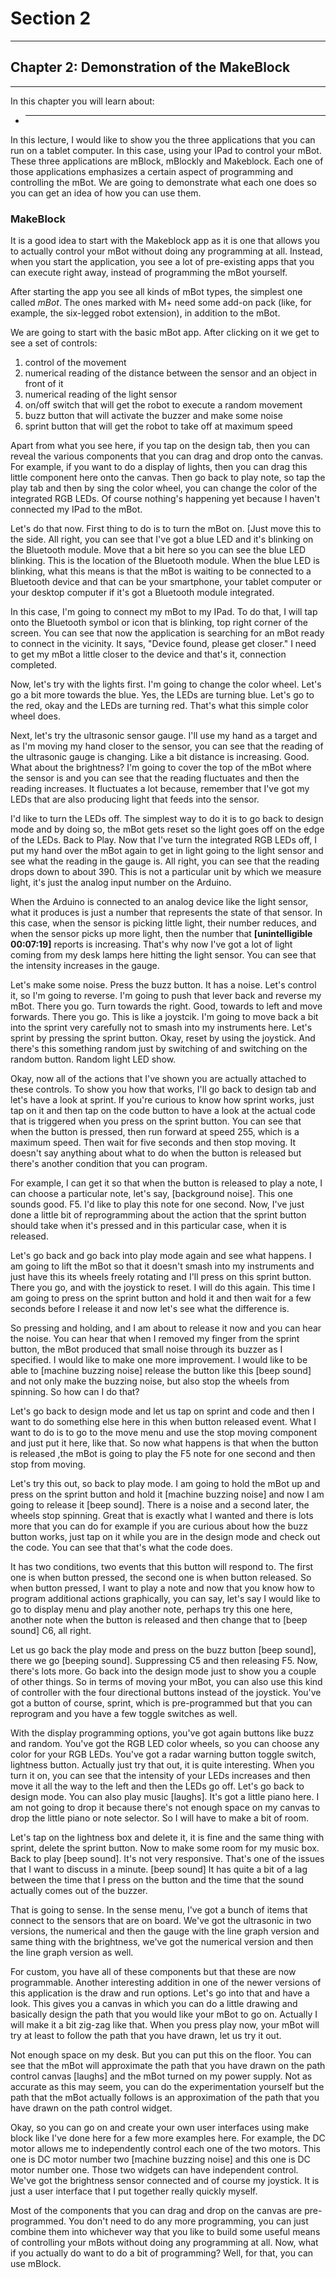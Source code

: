 # Section 2

---

## Chapter 2: Demonstration of the MakeBlock

---

In this chapter you will learn about:

* ---

In this lecture, I would like to show you the three applications that you can run on a tablet computer. In this case, using your IPad to control your mBot. These three applications are mBlock, mBlockly and Makeblock. Each one of those applications emphasizes a certain aspect of programming and controlling the mBot. We are going to demonstrate what each one does so you can get an idea of how you can use them.

### MakeBlock

It is a good idea to start with the Makeblock app as it is one that allows you to actually control your mBot without doing any programming at all. Instead, when you start the application, you see a lot of pre-existing apps that you can execute right away, instead of programming the mBot yourself.

After starting the app you see all kinds of mBot types, the simplest one called _mBot_. The ones marked with M+ need some add-on pack \(like, for example, the six-legged robot extension\), in addition to the mBot.

We are going to start with the basic mBot app. After clicking on it we get to see a set of controls:

1. control of the movement
2. numerical reading of the distance between the sensor and an object in front of it
3. numerical reading of the light sensor
4. on/off switch that will get the robot to execute a random movement
5. buzz button that will activate the buzzer and make some noise
6. sprint button that will get the robot to take off at maximum speed

Apart from what you see here, if you tap on the design tab, then you can reveal the various components that you can drag and drop onto the canvas. For example, if you want to do a display of lights, then you can drag this little component here onto the canvas. Then go back to play note, so tap the play tab and then by sing the color wheel, you can change the color of the integrated RGB LEDs. Of course nothing's happening yet because I haven't connected my IPad to the mBot.

Let's do that now. First thing to do is to turn the mBot on. \[Just move this to the side. All right, you can see that I've got a blue LED and it's blinking on the Bluetooth module. Move that a bit here so you can see the blue LED blinking. This is the location of the Bluetooth module. When the blue LED is blinking, what this means is that the mBot is waiting to be connected to a Bluetooth device and that can be your smartphone, your tablet computer or your desktop computer if it's got a Bluetooth module integrated.

In this case, I'm going to connect my mBot to my IPad. To do that, I will tap onto the Bluetooth symbol or icon that is blinking, top right corner of the screen. You can see that now the application is searching for an mBot ready to connect in the vicinity. It says, "Device found, please get closer." I need to get my mBot a little closer to the device and that's it, connection completed.

Now, let's try with the lights first. I'm going to change the color wheel. Let's go a bit more towards the blue. Yes, the LEDs are turning blue. Let's go to the red, okay and the LEDs are turning red. That's what this simple color wheel does.

Next, let's try the ultrasonic sensor gauge. I'll use my hand as a target and as I'm moving my hand closer to the sensor, you can see that the reading of the ultrasonic gauge is changing. Like a bit distance is increasing. Good. What about the brightness? I'm going to cover the top of the mBot where the sensor is and you can see that the reading fluctuates and then the reading increases. It fluctuates a lot because, remember that I've got my LEDs that are also producing light that feeds into the sensor.

I'd like to turn the LEDs off. The simplest way to do it is to go back to design mode and by doing so, the mBot gets reset so the light goes off on the edge of the LEDs. Back to Play. Now that I've turn the integrated RGB LEDs off, I put my hand over the mBot again to get in light going to the light sensor and see what the reading in the gauge is. All right, you can see that the reading drops down to about 390. This is not a particular unit by which we measure light, it's just the analog input number on the Arduino.

When the Arduino is connected to an analog device like the light sensor, what it produces is just a number that represents the state of that sensor. In this case, when the sensor is picking little light, their number reduces, and when the sensor picks up more light, then the number that **\[unintelligible 00:07:19\]** reports is increasing. That's why now I've got a lot of light coming from my desk lamps here hitting the light sensor. You can see that the intensity increases in the gauge.

Let's make some noise. Press the buzz button. It has a noise. Let's control it, so I'm going to reverse. I'm going to push that lever back and reverse my mBot. There you go. Turn towards the right. Good, towards to left and move forwards. There you go. This is like a joystcik. I'm going to move back a bit into the sprint very carefully not to smash into my instruments here. Let's sprint by pressing the sprint button. Okay, reset by using the joystick. And there's this something random just by switching of and switching on the random button. Random light LED show.

Okay, now all of the actions that I've shown you are actually attached to these controls. To show you how that works, I'll go back to design tab and let's have a look at sprint. If you're curious to know how sprint works, just tap on it and then tap on the code button to have a look at the actual code that is triggered when you press on the sprint button. You can see that when the button is pressed, then run forward at speed 255, which is a maximum speed. Then wait for five seconds and then stop moving. It doesn't say anything about what to do when the button is released but there's another condition that you can program.

For example, I can get it so that when the button is released to play a note, I can choose a particular note, let's say, \[background noise\]. This one sounds good. F5. I'd like to play this note for one second. Now, I've just done a little bit of reprogramming about the action that the sprint button should take when it's pressed and in this particular case, when it is released.

Let's go back and go back into play mode again and see what happens. I am going to lift the mBot so that it doesn't smash into my instruments and just have this its wheels freely rotating and I'll press on this sprint button. There you go, and with the joystick to reset. I will do this again. This time I am going to press on the sprint button and hold it and then wait for a few seconds before I release it and now let's see what the difference is.

So pressing and holding, and I am about to release it now and you can hear the noise. You can hear that when I removed my finger from the sprint button, the mBot produced that small noise through its buzzer as I specified. I would like to make one more improvement. I would like to be able to \[machine buzzing noise\] release the button like this \[beep sound\] and not only make the buzzing noise, but also stop the wheels from spinning. So how can I do that?

Let's go back to design mode and let us tap on sprint and code and then I want to do something else here in this when button released event. What I want to do is to go to the move menu and use the stop moving component and just put it here, like that. So now what happens is that when the button is released ,the mBot is going to play the F5 note for one second and then stop from moving.

Let's try this out, so back to play mode. I am going to hold the mBot up and press on the sprint button and hold it \[machine buzzing noise\] and now I am going to release it \[beep sound\]. There is a noise and a second later, the wheels stop spinning. Great that is exactly what I wanted and there is lots more that you can do for example if you are curious about how the buzz button works, just tap on it while you are in the design mode and check out the code. You can see that that's what the code does.

It has two conditions, two events that this button will respond to. The first one is when button pressed, the second one is when button released. So when button pressed, I want to play a note and now that you know how to program additional actions graphically, you can say, let's say I would like to go to display menu and play another note, perhaps try this one here, another note when the button is released and then change that to \[beep sound\] C6, all right.

Let us go back the play mode and press on the buzz button \[beep sound\], there we go \[beeping sound\]. Suppressing C5 and then releasing F5. Now, there's lots more. Go back into the design mode just to show you a couple of other things. So in terms of moving your mBot, you can also use this kind of controller with the four directional buttons instead of the joystick. You've got a button of course, sprint, which is pre-programmed but that you can reprogram and you have a few toggle switches as well.

With the display programming options, you've got again buttons like buzz and random. You've got the RGB LED color wheels, so you can choose any color for your RGB LEDs. You've got a radar warning button toggle switch, lightness button. Actually just try that out, it is quite interesting. When you turn it on, you can see that the intensity of your LEDs increases and then move it all the way to the left and then the LEDs go off. Let's go back to design mode. You can also play music \[laughs\]. It's got a little piano here. I am not going to drop it because there's not enough space on my canvas to drop the little piano or note selector. So I will have to make a bit of room.

Let's tap on the lightness box and delete it, it is fine and the same thing with sprint, delete the sprint button. Now to make some room for my music box. Back to play \[beep sound\]. It's not very responsive. That's one of the issues that I want to discuss in a minute. \[beep sound\] It has quite a bit of a lag between the time that I press on the button and the time that the sound actually comes out of the buzzer.

That is going to sense. In the sense menu, I've got a bunch of items that connect to the sensors that are on board. We've got the ultrasonic in two versions, the numerical and then the gauge with the line graph version and same thing with the brightness, we've got the numerical version and then the line graph version as well.

For custom, you have all of these components but that these are now programmable. Another interesting addition in one of the newer versions of this application is the draw and run options. Let's go into that and have a look. This gives you a canvas in which you can do a little drawing and basically design the path that you would like your mBot to go on. Actually I will make it a bit zig-zag like that. When you press play now, your mBot will try at least to follow the path that you have drawn, let us try it out.

Not enough space on my desk. But you can put this on the floor. You can see that the mBot will approximate the path that you have drawn on the path control canvas \[laughs\] and the mBot turned on my power supply. Not as accurate as this may seem, you can do the experimentation yourself but the path that the mBot actually follows is an approximation of the path that you have drawn on the path control widget.

Okay, so you can go on and create your own user interfaces using make block like I've done here for a few more examples here. For example, the DC motor allows me to independently control each one of the two motors. This one is DC motor number two \[machine buzzing noise\] and this one is DC motor number one. Those two widgets can have independent control. We've got the brightness sensor connected and of course my joystick. It is just a user interface that I put together really quickly myself.

Most of the components that you can drag and drop on the canvas are pre-programmed. You don't need to do any more programming, you can just combine them into whichever way that you like to build some useful means of controlling your mBots without doing any programming at all. Now, what if you actually do want to do a bit of programming? Well, for that, you can use mBlock.

